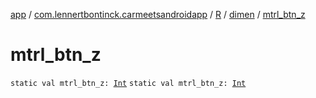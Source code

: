 [app](../../../index.md) / [com.lennertbontinck.carmeetsandroidapp](../../index.md) / [R](../index.md) / [dimen](index.md) / [mtrl_btn_z](./mtrl_btn_z.md)

# mtrl_btn_z

`static val mtrl_btn_z: `[`Int`](https://kotlinlang.org/api/latest/jvm/stdlib/kotlin/-int/index.html)
`static val mtrl_btn_z: `[`Int`](https://kotlinlang.org/api/latest/jvm/stdlib/kotlin/-int/index.html)